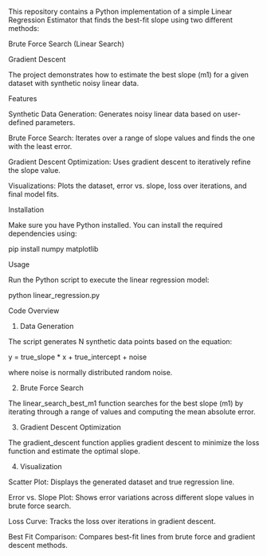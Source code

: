 This repository contains a Python implementation of a simple Linear Regression Estimator that finds the best-fit slope using two different methods:

Brute Force Search (Linear Search)

Gradient Descent

The project demonstrates how to estimate the best slope (m1) for a given dataset with synthetic noisy linear data.

Features

Synthetic Data Generation: Generates noisy linear data based on user-defined parameters.

Brute Force Search: Iterates over a range of slope values and finds the one with the least error.

Gradient Descent Optimization: Uses gradient descent to iteratively refine the slope value.

Visualizations: Plots the dataset, error vs. slope, loss over iterations, and final model fits.

Installation

Make sure you have Python installed. You can install the required dependencies using:

pip install numpy matplotlib

Usage

Run the Python script to execute the linear regression model:

python linear_regression.py

Code Overview

1. Data Generation

The script generates N synthetic data points based on the equation:

y = true_slope * x + true_intercept + noise

where noise is normally distributed random noise.

2. Brute Force Search

The linear_search_best_m1 function searches for the best slope (m1) by iterating through a range of values and computing the mean absolute error.

3. Gradient Descent Optimization

The gradient_descent function applies gradient descent to minimize the loss function and estimate the optimal slope.

4. Visualization

Scatter Plot: Displays the generated dataset and true regression line.

Error vs. Slope Plot: Shows error variations across different slope values in brute force search.

Loss Curve: Tracks the loss over iterations in gradient descent.

Best Fit Comparison: Compares best-fit lines from brute force and gradient descent methods.
